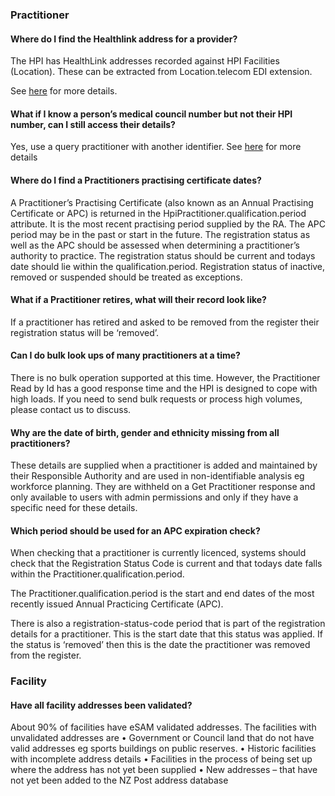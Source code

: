  
 
### Practitioner

#### Where do I find the Healthlink address for a provider?
The HPI has HealthLink addresses recorded against HPI Facilities (Location).
These can be extracted from Location.telecom EDI extension.

See [here](/Guidance.html#lookup-edi-for-an-enrolled-patients-gp) for more details.

 

#### What if I know a person’s medical council number but not their HPI number, can I still access their details?

Yes, use a query practitioner with another identifier. See [here](/searchPractitioner.html#query-practitioner-with-another-identifier)  for more details

 

#### Where do I find a Practitioners practising certificate dates?

A Practitioner’s Practising Certificate (also known as an Annual Practising Certificate or APC) is returned in the HpiPractitioner.qualification.period attribute.  It is the most recent practising period supplied by the RA. The APC period may be in the past or start in the future.  The registration status as well as the APC should be assessed when determining a practitioner’s authority to practice. The registration status should be current and todays date should lie within the qualification.period. Registration status of inactive, removed or suspended should be treated as exceptions.

 

#### What if a Practitioner retires, what will their record look like?

If a practitioner has retired and asked to be removed from the register their registration status will be ‘removed’.

 

#### Can I do bulk look ups of many practitioners at a time?

There is no bulk operation supported at this time. However, the Practitioner Read by Id has a good response time and the HPI is designed to cope with high loads. If you need to send bulk requests or process high volumes, please contact us to discuss.



#### Why are the date of birth, gender and ethnicity missing from all practitioners?

These details are supplied when a practitioner is added and maintained by their Responsible Authority and are used in non-identifiable analysis eg workforce planning. They are withheld on a Get Practitioner response and only available to users with admin permissions and only if they have a specific need for these details.


#### Which period should be used for an APC expiration check?

When checking that a practitioner is currently licenced, systems should check that the Registration Status Code is current and that todays date falls within the Practitioner.qualification.period.

The Practitioner.qualification.period is the start and end dates of the most recently issued Annual Practicing Certificate (APC).

There is also a registration-status-code period that is part of the registration details for a practitioner. This is the start date that this status was applied.  If the status is ‘removed’ then this is the date the practitioner was removed from the register.

### Facility

#### Have all facility addresses been validated?

About 90% of facilities have eSAM validated addresses. The facilities with unvalidated addresses are 
•	Government or Council land that do not have valid addresses eg sports buildings on public reserves.
•	Historic facilities with incomplete address details
•	Facilities in the process of being set up where the address has not yet been supplied
•	New addresses – that have not yet been added to the NZ Post address database
